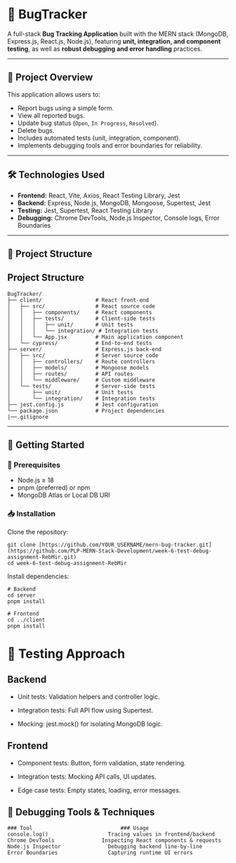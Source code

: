 # 🐞 BugTracker

A full-stack **Bug Tracking Application** built with the MERN stack (MongoDB, Express.js, React.js, Node.js), featuring **unit, integration, and component testing**, as well as **robust debugging and error handling** practices.

---

## 📌 Project Overview

This application allows users to:

- Report bugs using a simple form.
- View all reported bugs.
- Update bug status (`Open`, `In Progress`, `Resolved`).
- Delete bugs.
- Includes automated tests (unit, integration, component).
- Implements debugging tools and error boundaries for reliability.

---

## 🛠️ Technologies Used

- **Frontend:** React, Vite, Axios, React Testing Library, Jest
- **Backend:** Express, Node.js, MongoDB, Mongoose, Supertest, Jest
- **Testing:** Jest, Supertest, React Testing Library
- **Debugging:** Chrome DevTools, Node.js Inspector, Console logs, Error Boundaries

---

## 📁 Project Structure



## Project Structure

```
BugTracker/
├── client/                 # React front-end
│   ├── src/                # React source code
│   │   ├── components/     # React components
│   │   ├── tests/          # Client-side tests
│   │   │   ├── unit/       # Unit tests
│   │   │   └── integration/ # Integration tests
│   │   └── App.jsx         # Main application component
│   └── cypress/            # End-to-end tests
├── server/                 # Express.js back-end
│   ├── src/                # Server source code
│   │   ├── controllers/    # Route controllers
│   │   ├── models/         # Mongoose models
│   │   ├── routes/         # API routes
│   │   └── middleware/     # Custom middleware
│   └── tests/              # Server-side tests
│       ├── unit/           # Unit tests
│       └── integration/    # Integration tests
├── jest.config.js          # Jest configuration
└── package.json            # Project dependencies
|──.gitignore
```


---

## 🚀 Getting Started

### 🔧 Prerequisites

- Node.js ≥ 18
- pnpm (preferred) or npm
- MongoDB Atlas or Local DB URI

### 📥 Installation

Clone the repository:

```
git clone [https://github.com/YOUR_USERNAME/mern-bug-tracker.git](https://github.com/PLP-MERN-Stack-Development/week-6-test-debug-assignment-RebMir.git)
cd week-6-test-debug-assignment-RebMir
```

Install dependencies:
```
# Backend
cd server
pnpm install

# Frontend
cd ../client
pnpm install
```

# 🧠 Testing Approach
## Backend
- Unit tests: Validation helpers and controller logic.

- Integration tests: Full API flow using Supertest.

- Mocking: jest.mock() for isolating MongoDB logic.

## Frontend
- Component tests: Button, form validation, state rendering.

- Integration tests: Mocking API calls, UI updates.

- Edge case tests: Empty states, loading, error messages.

## 🐛 Debugging Tools & Techniques
```
### Tool	                        ### Usage
console.log()	                Tracing values in frontend/backend
Chrome DevTools	              Inspecting React components & requests
Node.js Inspector	            Debugging backend line-by-line
Error Boundaries	            Capturing runtime UI errors
